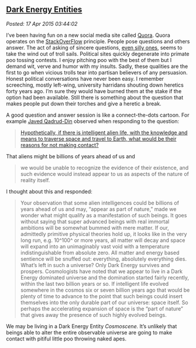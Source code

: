
[Dark 
Energy Entities](https://bakerjd99.wordpress.com/2015/04/16/dark-energy-entities/)
----------------------------------------------------------------------------------------

*Posted: 17 Apr 2015 03:44:02*

I’ve been having fun on a new social media site called
[Quora](http://www.quora.com/John-Baker-98). Quora operates on the
[StackOverFlow](http://stackoverflow.com/) principle. People pose
questions and others answer. The act of asking of sincere questions,
[even silly
ones](http://www.quora.com/How-would-the-world-change-if-prairie-dogs-spontaneously-became-super-intelligent-but-only-the-French-knew-about-it),
seems to take the wind out of troll sails. Political sites quickly
degenerate into primate poo tossing contests. I enjoy pitching poo with
the best of them but I demand wit, verve and humor with my insults.
Sadly, these qualities are the first to go when vicious trolls tear into
partisan believers of any persuasion. Honest political conversations
have never been easy. I remember screeching, mostly left-wing,
university harridans shouting down heretics forty years ago. I’m sure
they would have burned them at the stake if the option had been
available. Still there is something about the question that makes people
put down their torches and give a heretic a break.

A good question and answer session is like a connect-the-dots cartoon.
For example [Javed Qadrud-Din](http://www.quora.com/Javed-Qadrud-Din)
observed when responding to the question:

> [Hypothetically, if there is intelligent alien life, with the
> knowledge and means to traverse space and travel to Earth, what would
> be their reasons for not making
> contact?](http://www.quora.com/Hypothetically-if-there-is-intelligent-alien-life-with-the-knowledge-and-means-to-traverse-space-and-travel-to-Earth-what-would-be-their-reasons-for-not-making-contact-Please-read-details)

That aliens might be billions of years ahead of us and

> we would be unable to recognize the evidence of their existence, and
> such evidence would instead appear to us as aspects of the nature of
> reality itself.

I thought about this and responded:

> Your observation that some alien intelligences could be billions of
> years ahead of us and may, “appear as part of nature,” made we wonder
> what might qualify as a manifestation of such beings. It goes without
> saying that super advanced beings with real immortal ambitions will be
> somewhat bummed with mere matter. If our, admittedly primitive
> physical theories hold up, it looks like in the very long run, e.g.
> 10^100^ or more years, all matter will decay and space will expand
> into an unimaginably vast void with a temperature indistinguishable
> from absolute zero. All matter and energy based sentience will be
> snuffed out: everything, absolutely everything dies. What’s left in
> such a universe? Only Dark Energy survives and prospers. Cosmologists
> have noted that we appear to live in a Dark Energy dominated universe
> and the domination started fairly recently, within the last two
> billion years or so. If intelligent life evolved somewhere in the
> cosmos six or seven billion years ago that would be plenty of time to
> advance to the point that such beings could insert themselves into the
> only durable part of our universe: space itself. So perhaps the
> accelerating expansion of space is the “part of nature” that gives
> away the presence of such highly evolved beings.

We may be living in a Dark Energy Entity *Cosmoscene.* It’s unlikely
that beings able to alter the entire observable universe are going to
make contact with pitiful little poo throwing naked apes.
